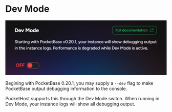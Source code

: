 # Dev Mode

![](dev-mode.png)

Begining with PocketBase 0.20.1, you may supply a `--dev` flag to make PocketBase output debugging information to the console.

PocketHost supports this through the Dev Mode switch. When running in Dev Mode, your instance logs will show all debugging output.
